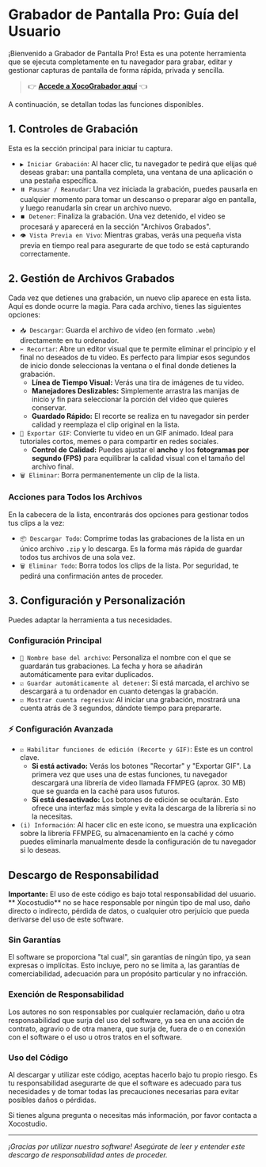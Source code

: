 # Grabador de Pantalla Pro: Guía del Usuario

¡Bienvenido a Grabador de Pantalla Pro! Esta es una potente herramienta que se ejecuta completamente en tu navegador para grabar, editar y gestionar capturas de pantalla de forma rápida, privada y sencilla.


> 👉 [**Accede a XocoGrabador aquí**](https://xocostudio.github.io/XocograbadorPantalla/) 👈

A continuación, se detallan todas las funciones disponibles.

## 1. Controles de Grabación

Esta es la sección principal para iniciar tu captura.

*   `▶️ Iniciar Grabación`: Al hacer clic, tu navegador te pedirá que elijas qué deseas grabar: una pantalla completa, una ventana de una aplicación o una pestaña específica.
*   `⏸️ Pausar / Reanudar`: Una vez iniciada la grabación, puedes pausarla en cualquier momento para tomar un descanso o preparar algo en pantalla, y luego reanudarla sin crear un archivo nuevo.
*   `⏹️ Detener`: Finaliza la grabación. Una vez detenido, el video se procesará y aparecerá en la sección "Archivos Grabados".
*   `👁️ Vista Previa en Vivo`: Mientras grabas, verás una pequeña vista previa en tiempo real para asegurarte de que todo se está capturando correctamente.

## 2. Gestión de Archivos Grabados

Cada vez que detienes una grabación, un nuevo clip aparece en esta lista. Aquí es donde ocurre la magia. Para cada archivo, tienes las siguientes opciones:

*   `📥 Descargar`: Guarda el archivo de video (en formato `.webm`) directamente en tu ordenador.
*   `✂️ Recortar`: Abre un editor visual que te permite eliminar el principio y el final no deseados de tu video. Es perfecto para limpiar esos segundos de inicio donde seleccionas la ventana o el final donde detienes la grabación.
    *   **Línea de Tiempo Visual:** Verás una tira de imágenes de tu video.
    *   **Manejadores Deslizables:** Simplemente arrastra las manijas de inicio y fin para seleccionar la porción del video que quieres conservar.
    *   **Guardado Rápido:** El recorte se realiza en tu navegador sin perder calidad y reemplaza el clip original en la lista.
*   `🎨 Exportar GIF`: Convierte tu video en un GIF animado. Ideal para tutoriales cortos, memes o para compartir en redes sociales.
    *   **Control de Calidad:** Puedes ajustar el **ancho** y los **fotogramas por segundo (FPS)** para equilibrar la calidad visual con el tamaño del archivo final.
*   `🗑️ Eliminar`: Borra permanentemente un clip de la lista.

### Acciones para Todos los Archivos

En la cabecera de la lista, encontrarás dos opciones para gestionar todos tus clips a la vez:

*   `📦 Descargar Todo`: Comprime todas las grabaciones de la lista en un único archivo `.zip` y lo descarga. Es la forma más rápida de guardar todos tus archivos de una sola vez.
*   `🗑️ Eliminar Todo`: Borra todos los clips de la lista. Por seguridad, te pedirá una confirmación antes de proceder.

## 3. Configuración y Personalización

Puedes adaptar la herramienta a tus necesidades.

### Configuración Principal

*   `📝 Nombre base del archivo`: Personaliza el nombre con el que se guardarán tus grabaciones. La fecha y hora se añadirán automáticamente para evitar duplicados.
*   `☑️ Guardar automáticamente al detener`: Si está marcada, el archivo se descargará a tu ordenador en cuanto detengas la grabación.
*   `☑️ Mostrar cuenta regresiva`: Al iniciar una grabación, mostrará una cuenta atrás de 3 segundos, dándote tiempo para prepararte.

### ⚡ Configuración Avanzada

*   `☑️ Habilitar funciones de edición (Recorte y GIF)`: Este es un control clave.
    *   **Si está activado:** Verás los botones "Recortar" y "Exportar GIF". La primera vez que uses una de estas funciones, tu navegador descargará una librería de video llamada FFMPEG (aprox. 30 MB) que se guarda en la caché para usos futuros.
    *   **Si está desactivado:** Los botones de edición se ocultarán. Esto ofrece una interfaz más simple y evita la descarga de la librería si no la necesitas.
*   `(i) Información`: Al hacer clic en este icono, se muestra una explicación sobre la librería FFMPEG, su almacenamiento en la caché y cómo puedes eliminarla manualmente desde la configuración de tu navegador si lo deseas.


## Descargo de Responsabilidad

**Importante:** El uso de este código es bajo total responsabilidad del usuario. ** Xocostudio** no se hace responsable por ningún tipo de mal uso, daño directo o indirecto, pérdida de datos, o cualquier otro perjuicio que pueda derivarse del uso de este software.

### Sin Garantías

El software se proporciona "tal cual", sin garantías de ningún tipo, ya sean expresas o implícitas. Esto incluye, pero no se limita a, las garantías de comerciabilidad, adecuación para un propósito particular y no infracción.

### Exención de Responsabilidad

Los autores no son responsables por cualquier reclamación, daño u otra responsabilidad que surja del uso del software, ya sea en una acción de contrato, agravio o de otra manera, que surja de, fuera de o en conexión con el software o el uso u otros tratos en el software.

### Uso del Código

Al descargar y utilizar este código, aceptas hacerlo bajo tu propio riesgo. Es tu responsabilidad asegurarte de que el software es adecuado para tus necesidades y de tomar todas las precauciones necesarias para evitar posibles daños o pérdidas.



Si tienes alguna pregunta o necesitas más información, por favor contacta a Xocostudio.

---

*¡Gracias por utilizar nuestro software! Asegúrate de leer y entender este descargo de responsabilidad antes de proceder.*


